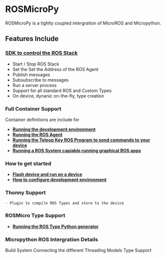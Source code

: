 # ROSMicroPy

ROSMicroPy is a tightly coupled intergration of MicroROS and Micropython.
## Features Include

### [SDK to control the ROS Stack](./docs/ROS_SDK.md)
+ Start / Stop ROS Stack
+ Set the Set the Address of the ROS Agent
+ Publish messages
+ Subsubscribe to messages
+ Run a server process
+ Support for all standard ROS and Custom Types
+ On device, dynanic on-the-fly, type creation

### Full Container Support
 Container definitions are include for
 + **[Running the development environment](./docs/containerDevEnv.md)**
 + **[Running the ROS Agent](./docs/containerROSAgent.md)**
 + **[Running the Teleop Key ROS Program to send commands to your device](./docs/containerTeleopKey.md)**
 + **[Running a ROS System capiable running graphical ROS apps](./docs/containerROSConsole.md)**

### How to get started 
+ **[Flash device and run on a device](./docs/DeviceSetupEasy.md)**
+ **[How to configure development environment](docs/DevEnviroment.md)**

### Thonny Support
    - Plugin to compile ROS Types and store to the device

### ROSMicro Type Support

+ **[Running the ROS Type Python generator ](./docs/typeSupport-Parser.md)**

### Micropython ROS Intergration Details
Build System
Connecting the different Threading Models
Type Support